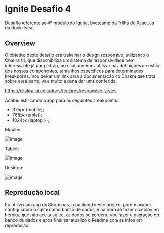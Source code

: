 # Ignite Desafio 4
Desafio referente ao 4º módulo do Ignite, bootcamp da Trilha de React.Js da Rocketseat.

## Overview
O objetivo deste desafio era trabalhar o design responsivo, utilizando o Chakra UI, que disponibiliza um sistema de responsividade bem interessante já por padrão, no qual podemos utilizar nas definições de estilo dos nossos componentes, tamanhos específicos para determinados breakpoints. Vou deixar um link para a documentação do Chakra que trata sobre essa parte, vale muito a pena dar uma conferida.

https://chakra-ui.com/docs/features/responsive-styles

Acabei estilizando o app para os seguintes breakpoints: 
- 375px (mobile);
- 768px (tablet);
- 1024px (laptop >);

Mobile:

![image](https://user-images.githubusercontent.com/70351489/115096403-4d8d0700-9efb-11eb-8644-33314aa3cad9.png)

Tablet:

![image](https://user-images.githubusercontent.com/70351489/115096380-3817dd00-9efb-11eb-87b3-730c1fd85b3c.png)

Desktop:

![image](https://user-images.githubusercontent.com/70351489/115096337-030b8a80-9efb-11eb-9054-6290215022af.png)

## Reprodução local
Eu utilizei um app do Strapi para o backend deste projeto, porém acabei configurando o sqlite como banco de dados, e na hora de fazer o deploy no heroku, que não aceita sqlite, os dados se perdem. Vou fazer a migração do banco de dados e após finalizar atualizo o Readme com as infos pra reprodução.
